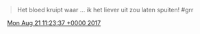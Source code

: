 > Het bloed kruipt waar \.\.\. ik het liever uit zou laten spuiten\! \#grr

<img src="../../media/tweet.ico" width="12" /> [Mon Aug 21 11:23:37 +0000 2017](https://twitter.com/DromerDenker/status/899592825075109893)